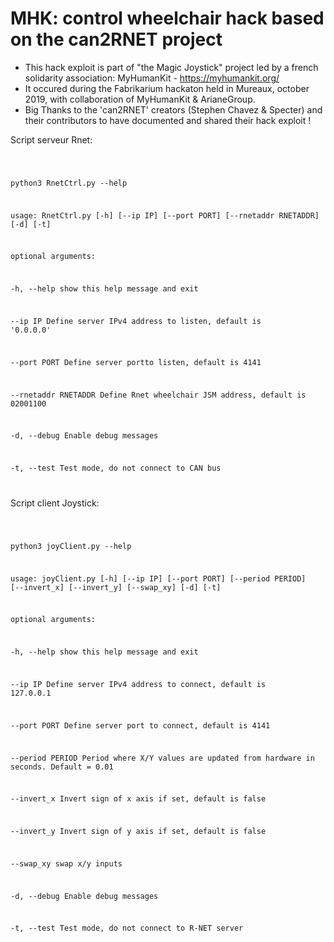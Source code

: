 MHK: control wheelchair hack based on the can2RNET project 
================================================
- This hack exploit is part of "the Magic Joystick" project led by a french solidarity association: MyHumanKit - https://myhumankit.org/ 
- It occured during the Fabrikarium hackaton held in Mureaux, october 2019, with collaboration of MyHumanKit & ArianeGroup.
- Big Thanks to the 'can2RNET' creators (Stephen Chavez & Specter) and their contributors to have documented and shared their hack exploit !

Script serveur Rnet:

<code>

python3 RnetCtrl.py  --help

usage: RnetCtrl.py [-h] [--ip IP] [--port PORT] [--rnetaddr RNETADDR] [-d]
                   [-t]

optional arguments:

  -h, --help           show this help message and exit

  --ip IP              Define server IPv4 address to listen, default is
                       '0.0.0.0'

  --port PORT          Define server portto listen, default is 4141

  --rnetaddr RNETADDR  Define Rnet wheelchair JSM address, default is 02001100

  -d, --debug          Enable debug messages

  -t, --test           Test mode, do not connect to CAN bus

</code>


Script client Joystick:

<code>

python3 joyClient.py --help

usage: joyClient.py [-h] [--ip IP] [--port PORT] [--period PERIOD]
                    [--invert_x] [--invert_y] [--swap_xy] [-d] [-t]

optional arguments:

  -h, --help       show this help message and exit

  --ip IP          Define server IPv4 address to connect, default is 127.0.0.1

  --port PORT      Define server port to connect, default is 4141

  --period PERIOD  Period where X/Y values are updated from hardware in
                   seconds. Default = 0.01

  --invert_x       Invert sign of x axis if set, default is false

  --invert_y       Invert sign of y axis if set, default is false

  --swap_xy        swap x/y inputs

  -d, --debug      Enable debug messages

  -t, --test       Test mode, do not connect to R-NET server

</code>


